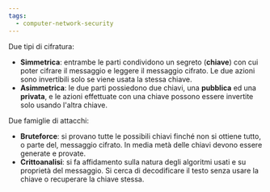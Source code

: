 ```yaml
---
tags: 
  - computer-network-security
---
```


Due tipi di cifratura:
- **Simmetrica**: entrambe le parti condividono un segreto (**chiave**) con cui poter cifrare il messaggio e leggere il messaggio cifrato. Le due azioni sono invertibili solo se viene usata la stessa chiave.
- **Asimmetrica**: le due parti possiedono due chiavi, una **pubblica** ed una **privata**, e le azioni effettuate con una chiave possono essere invertite solo usando l'altra chiave.

Due famiglie di attacchi:
- **Bruteforce**: si provano tutte le possibili chiavi finché non si ottiene tutto, o parte del, messaggio cifrato. In media metà delle chiavi devono essere generate e provate.
- **Crittoanalisi**: si fa affidamento sulla natura degli algoritmi usati e su proprietà del messaggio. Si cerca di decodificare il testo senza usare la chiave o recuperare la chiave stessa.


